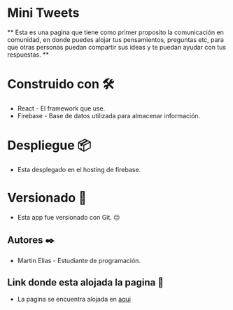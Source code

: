 # Mini Tweets

** Esta es una pagina que tiene como primer proposito la comunicación en comunidad, en donde puedes alojar tus pensamientos, preguntas etc, para que otras personas puedan compartir sus ideas y te puedan ayudar con tus respuestas. **

# Construido con 🛠️

- React - El framework que use.
- Firebase - Base de datos utilizada para almacenar información.

# Despliegue 📦

- Esta desplegado en el hosting de firebase.

# Versionado 📌

- Esta app fue versionado con Git. 😔

## Autores ✒️

- Martin Elias - Estudiante de programación.

## Link donde esta alojada la pagina 🤠

- La pagina se encuentra alojada en [aqui](https://fir-devs-united.web.app)
